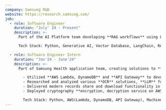 ```yaml
---
company: Samsung R&D
website: https://research.samsung.com/
job:
  - role: Software Engineer
    duration: "July' 24 - Present"
    description: >-
      Part of the AI Platform team developing **RAG workflows** using LangChain and integrating AI solutions on smartphones. 

      Tech Stack: Python, Generative AI, Vector Database, LangChain, RAG

  - role: Software Engineer Intern
    duration: "Jan'24 - June'24"
    description: >-
      Part of Samsung Health application team, creating solutions to **digitize the health record** of our users.

        - Utilized **AWS Lambda, DynamoDB** and **API Gateway** to develop backend servers for fetching and storage of records.
        - Researched and analyzed various **OCR** solutions, **LLM** for retrieval of lab parameters from lab reports including Azure, AWS, ChatGPT and Google Gemini that **reduced cost by 30%**.
        - Delivered modern records share and download functionality in the app improving creativity and user experience.
        - Deployed cryptography **encryption, decryption service on AWS EC2** providing secure transmission of records

        Tech Stack: Python, AWS(Lambda, DynamoDB, API Gateway), Machine Learning/LLM, Android, Kotlin
---
```

